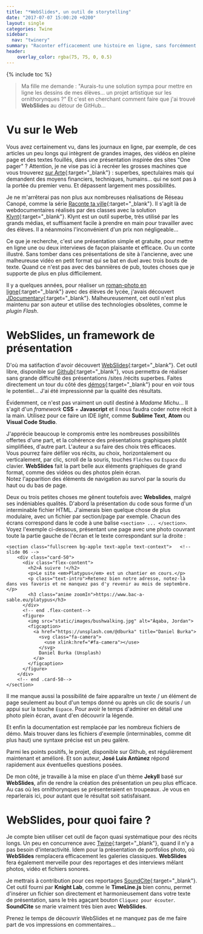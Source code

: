 ```yaml
---
title: "*WebSlides*, un outil de storytelling"
date: "2017-07-07 15:00:20 +0200"
layout: single
categories: Twine
sidebar:
  nav: "twinery"
summary: "Raconter efficacement une histoire en ligne, sans forcémment la rendre interactive."
header:
    overlay_color: rgba(75, 75, 0, 0.5)
---
```


{% include toc %}
>Ma fille me demande : <span style="font-style:normal">"Aurais-tu une solution sympa pour mettre en ligne les dessins de mes élèves... un projet artistique sur les ornithorynques ?"</span> Et c'est en cherchant comment faire que j'ai trouvé **WebSlides** au détour de GitHub...

# Vu sur le Web

Vous avez certainement vu, dans les journaux en ligne, par exemple, de ces articles un peu longs qui intègrent de grandes images, des vidéos en pleine page et des textes fouillés, dans une présentation inspirée des sites "One pager" ? Attention, je ne vise pas ici à recréer les grosses machines que vous trouverez [sur Arte](http://www.arte.tv/sites/webdocs/){:target="_blank"} : superbes, spectulaires mais qui demandent des moyens financiers, techniques, humains... qui ne sont pas à la portée du premier venu. Et dépassent largement mes possibilités.

Je ne m'arrêterai pas non plus aux nombreuses réalisations de Réseau Canopé, comme la série [Raconte ta ville](https://www.reseau-canope.fr/raconte-ta-ville/webdoc/20162017.html){:target="_blank"}. Il s'agit là de webdocumentaires réalisés par des classes avec la solution [Klynt](http://www.klynt.net/fr/){:target="_blank"}. Klynt est un outil superbe, très utilisé par les grands médias, et suffisament facile à prendre en main pour travailler avec des élèves. Il a néanmoins l'inconvénient d'un prix non négligeable...

Ce que je recherche, c'est une présentation simple et gratuite, pour mettre en ligne une ou deux interviews de façon plaisante et efficace. Ou un conte illustré. Sans tomber dans ces présentations de site à l'ancienne, avec une malheureuse vidéo en petit format qui se bat en duel avec trois bouts de texte. Quand ce n'est pas avec des bannières de pub, toutes choses que je supporte de plus en plus difficilement.  

Il y a quelques années, pour réaliser un [roman-photo en ligne](http://formation.crdp-strasbourg.fr/webdoc/roman_photo/haute_bruche/s_entendre/){:target="_blank"} avec des élèves de lycée, j'avais découvert [JDocumentary](http://blog.evolya.fr/labo/fr/jdocumentary-v2/){:target="_blank"}. Malheureusement, cet outil n'est plus maintenu par son auteur et utilise des technologies obsolètes, comme le *plugin Flash*.

# WebSlides, un framework de présentation
D'où ma satifaction d'avoir découvert [WebSlides](https://webslides.tv){:target="_blank"}. Cet outil libre, disponible sur [Github](https://github.com/webslides/webslides){:target="_blank"}, vous permettra de réaliser sans grande difficulté des présentations /sites /récits superbes. Faites directement un tour du côté des [démos](https://webslides.tv/demos/){:target="_blank"} pour en voir tous le potentiel... J'ai été impressionné par la qualité des résultats.

Évidemment, ce n'est pas vraiment un outil destiné à *Madame Michu*... Il s'agit d'un *framework* **CSS** + **Javascript** et il nous faudra coder notre récit à la main. Utilisez pour ce faire un IDE *light*, comme **Sublime Text**, **Atom** ou **Visual Code Studio**.

J'apprécie beaucoup le compromis entre les nombreuses possibilités offertes d'une part, et la cohérence des présentations graphiques plutôt simplifiées, d'autre part. L'auteur a su faire des choix très efficaces.  
Vous pourrez faire défiler vos récits, au choix, horizontalement ou verticalement, par clic, scroll de la souris, touches `Fléches` ou `Espace` du clavier. **WebSlides** fait la part belle aux éléments graphiques de grand format, comme des vidéos ou des photos plein écran.  
Notez l'apparition des éléments de navigation au survol par la souris du haut ou du bas de page.  

Deux ou trois petites choses me gênent toutefois avec **Webslides**, malgré ses indéniables qualités.
D'abord la présentation du code sous forme d'un interminable fichier HTML. J'aimerais bien quelque chose de plus modulaire, avec un fichier par section/page par exemple.  Chacun des écrans correspond dans le code à une balise `<section> ... </section>`. Voyez l'exemple ci-dessous, présentant une page avec une photo couvrant toute la partie gauche de l'écran et le texte correspondant sur la droite :

```
<section class="fullscreen bg-apple text-apple text-context">   <!-- slide 06 -->
    <div class="card-50">      
      <div class="flex-content">
        <h2>À suivre !</h2>
        <p>Le site <em>Platypus</em> est un chantier en cours.</p>
        <p class="text-intro">Retenez bien notre adresse, notez-là dans vos favoris et ne manquez pas d'y revenir au mois de septembre.</p>
        <h3 class="anime zoomIn">https://www.bac-a-sable.eu/platypus</h3>
      </div>
      <!-- end .flex-content-->
      <figure>
        <img src="static/images/bushwalking.jpg" alt="Áqaba, Jordan">
        <figcaption>
          <a href="https://unsplash.com/@dburka" title="Daniel Burka">
            <svg class="fa-camera">
              <use xlink:href="#fa-camera"></use>
            </svg>
            Daniel Burka (Unsplash)
          </a>
        </figcaption>
      </figure>
    </div>
    <!-- end .card-50-->
</section>
```

Il me manque aussi la possibilité de faire apparaître un texte / un élément de page seulement au bout d'un temps donné ou après un clic de souris / un appui sur la touche `Espace`. Pour avoir le temps d'admirer en détail une photo plein écran, avant d'en découvrir la légende. 

Et enfin la documentation est remplacée par les nombreux fichiers de démo. Mais trouver dans les fichiers d'exemple (interminables, comme dit plus haut) une syntaxe précise est un peu galère.

Parmi les points positifs, le projet, disponible sur Github, est régulièrement maintenant et amélioré. Et son auteur, **José Luis Antúnez** répond rapidement aux éventuelles questions posées.

De mon côté, je travaille à la mise en place d'un thème **Jekyll** basé sur **WebSlides**, afin de rendre la création des présentation un peu plus efficace. Au cas où les ornithorynques se présenteraient en troupeaux. Je vous en reparlerais ici, pour autant que le résultat soit satisfaisant.

# WebSlides, pour quoi faire ?

Je compte bien utiliser cet outil de façon quasi systématique pour des récits longs. Un peu en concurrence avec [Twine](https://twinery.org){:target="_blank"}, quand il n'y a pas besoin d'interactivité. Idem pour la présentation de portfolios photo, où **WebSlides** remplacera efficacement les galeries classiques.
**WebSlides** fera également merveille pour des reportages et des interviews mêlant photos, vidéo et fichiers sonores.   

Je mettrais à contribution pour ces reportages [SoundCite](http://soundcite.knightlab.com/){:target="_blank"}. Cet outil fourni par **Knight Lab**, comme le **TimeLine.js** bien connu, permet d'insérer un fichier son directement et harmonieusement dans votre texte de présentation, sans le très agaçant bouton `Cliquez pour écouter`. **SoundCite** se marie vraiment très bien avec **WebSlides**.

Prenez le temps de découvrir WebSlides et ne manquez pas de me faire part de vos impressions en commentaires...